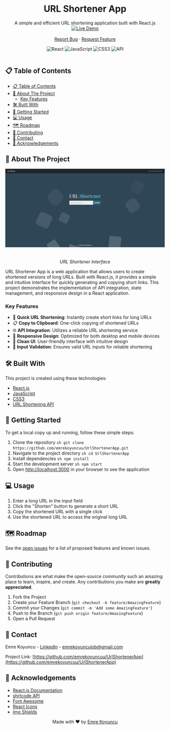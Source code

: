 <div align="center">

  <h1 align="center">URL Shortener App</h1>

  <p align="center">
    A simple and efficient URL shortening application built with React.js
    <br />
    <a href="https://emrekoyuncuu.github.io/UrlShortenerApp/" target="_blank">
      <img src="https://img.shields.io/badge/LIVE%20DEMO-Click%20Here-brightgreen?style=for-the-badge&logo=github" alt="Live Demo" height="50">
    </a>
    <br />
    <br />
    <a href="https://github.com/emrekoyuncuu/UrlShortenerApp/issues">Report Bug</a>
    ·
    <a href="https://github.com/emrekoyuncuu/UrlShortenerApp/issues">Request Feature</a>
  </p>

  <div align="center">
    <img src="https://img.shields.io/badge/React-20232A?style=for-the-badge&logo=react&logoColor=61DAFB" alt="React">
    <img src="https://img.shields.io/badge/JavaScript-F7DF1E?style=for-the-badge&logo=javascript&logoColor=black" alt="JavaScript">
    <img src="https://img.shields.io/badge/CSS3-1572B6?style=for-the-badge&logo=css3&logoColor=white" alt="CSS3">
    <img src="https://img.shields.io/badge/API-0081CB?style=for-the-badge&logo=api&logoColor=white" alt="API">
  </div>
</div>

<br />

## 📋 Table of Contents

- [📋 Table of Contents](#-table-of-contents)
- [🚀 About The Project](#-about-the-project)
  - [Key Features](#key-features)
- [🛠️ Built With](#️-built-with)
- [🏁 Getting Started](#-getting-started)
- [💻 Usage](#-usage)
- [🗺️ Roadmap](#️-roadmap)
- [🤝 Contributing](#-contributing)
- [📧 Contact](#-contact)
- [🙏 Acknowledgements](#-acknowledgements)

## 🚀 About The Project

<div align="center">
  <img src="public/screenshot1.png" alt="Project Screenshot 1" width="800" style="max-width: 100%; height: auto; margin-bottom: 20px;">
  <p><em>URL Shortener Interface</em></p>
</div>

URL Shortener App is a web application that allows users to create shortened versions of long URLs. Built with React.js, it provides a simple and intuitive interface for quickly generating and copying short links. This project demonstrates the implementation of API integration, state management, and responsive design in a React application.

### Key Features

- 🔗 **Quick URL Shortening**: Instantly create short links for long URLs
- 📋 **Copy to Clipboard**: One-click copying of shortened URLs
- 🌐 **API Integration**: Utilizes a reliable URL shortening service
- 📱 **Responsive Design**: Optimized for both desktop and mobile devices
- 🎨 **Clean UI**: User-friendly interface with intuitive design
- 🔄 **Input Validation**: Ensures valid URL inputs for reliable shortening

## 🛠️ Built With

This project is created using these technologies:

- [React.js](https://reactjs.org/)
- [JavaScript](https://developer.mozilla.org/en-US/docs/Web/JavaScript)
- [CSS3](https://developer.mozilla.org/en-US/docs/Web/CSS)
- [URL Shortening API](https://shrtco.de/docs/)

## 🏁 Getting Started

To get a local copy up and running, follow these simple steps:

1. Clone the repository
   ``sh
   git clone https://github.com/emrekoyuncuu/UrlShortenerApp.git
   ``
2. Navigate to the project directory
   ``sh
   cd UrlShortenerApp
   ``
3. Install dependencies
   ``sh
   npm install
   ``
4. Start the development server
   ``sh
   npm start
   ``
5. Open [http://localhost:3000](http://localhost:3000) in your browser to see the application

## 💻 Usage

1. Enter a long URL in the input field
2. Click the "Shorten" button to generate a short URL
3. Copy the shortened URL with a single click
4. Use the shortened URL to access the original long URL

## 🗺️ Roadmap

See the [open issues](https://github.com/emrekoyuncuu/UrlShortenerApp/issues) for a list of proposed features and known issues.

## 🤝 Contributing

Contributions are what make the open-source community such an amazing place to learn, inspire, and create. Any contributions you make are **greatly appreciated**.

1. Fork the Project
2. Create your Feature Branch (`git checkout -b feature/AmazingFeature`)
3. Commit your Changes (`git commit -m 'Add some AmazingFeature'`)
4. Push to the Branch (`git push origin feature/AmazingFeature`)
5. Open a Pull Request

## 📧 Contact

Emre Koyuncu - [LinkedIn](https://www.linkedin.com/in/emrekoyuncuu/) - emrekoyuncujob@gmail.com

Project Link: [https://github.com/emrekoyuncuu/UrlShortenerApp](https://github.com/emrekoyuncuu/UrlShortenerApp)

## 🙏 Acknowledgements

- [React.js Documentation](https://reactjs.org/docs/getting-started.html)
- [shrtcode API](https://shrtco.de/docs/)
- [Font Awesome](https://fontawesome.com)
- [React Icons](https://react-icons.github.io/react-icons/)
- [Img Shields](https://shields.io)

<div align="center">
  Made with ❤️ by <a href="https://github.com/emrekoyuncuu">Emre Koyuncu</a>
</div>